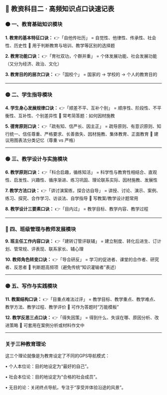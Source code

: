 ## 🧠 教资科目二 · 高频知识点口诀速记表

### 🟠 一、教育基础知识模块

**1. 教育的基本特征口诀：**
👉「自他传社历」
\= 自觉性、他律性、传承性、社会性、历史性
📌 用于判断教育与培训、教学等区别的选择题

**2. 教育功能口诀：**
👉「育社双功，个群并重」
\= 个体发展功能、社会发展功能（又分为经济、政治、文化）

**3. 教育目的的层次口诀：**
👉「国校个」
\= 国家的 → 学校的 → 个人的教育目的

---

### 🟡 二、学生指导模块

**4. 学生身心发展规律口诀：**
👉「顺差不平、互补个别」
\= 顺序性、阶段性、不平衡性、互补性、个别差异性
📌 常考简答题：如何因材施教

**5. 德育原则口诀：**
👉「疏有知、信严长、因主正」
\= 疏导原则、有意识原则、知行统一、信任尊重、严格要求、长善救失、因材施教、集体教育、正面教育
📌 建议用图表法分类记忆（尊重 vs 严格）

---

### 🟢 三、教学设计与实施模块

**6. 教学原则口诀：**
👉「科合启趣，循练知活」
\= 科学性与教育性相结合、直观性、启发性、兴趣性、循序渐进、练习巩固、理论联系实际、因材施教、发展性

**7. 教学方法口诀：**
👉「讲讨演案练，探合访自导」
\= 讲授、讨论、演示、案例、练习、探究、合作学习、访谈法、自学指导
📌 写教案/教学设计题常用

**8. 教学设计三要素口诀：**
👉「目内过」
\= 教学目标、教学内容、教学过程

---

### 🔵 四、班级管理与教师发展模块

**9. 班主任工作内容口诀：**
👉「建转订管评联辅」
\= 建立制度、转化后进生、订计划、管常规、评表现、联系家长、辅心理

**10. 教师角色转变口诀：**
👉「导合研反」
\= 学习的促进者、课堂的合作者、研究者、反思者
📌 判断题高频项（避免传统“知识灌输者”表述）

---

### 🟣 五、写作与实践模块

**11. 教案结构口诀：**
👉「目重点难法过评」
\= 教学目标、教学重点、教学难点、教学方法、教学过程、教学评价
📌 可作为答题时“万能模板”

**12. 教学反思三点口诀：**
👉「得失因策」
\= 得到什么、失误在哪、原因分析、改进策略
📌 可套用在案例分析或材料作文中

---

### 关于三种教育理论

这三个理论就像是为教育设定了不同的GPS导航模式： 

• 个人本位论：目的地设定为“最好的自己”。 

• 社会本位论：目的地设定为“合格的社会成员”。 

• 无目的论：关闭终点导航，专注于“享受并体验沿途的风景”。
